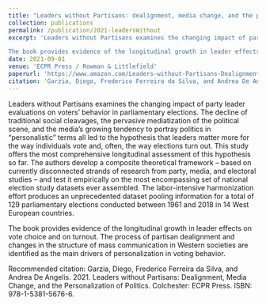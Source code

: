 ```yaml
---
title: "Leaders without Partisans: dealignment, media change, and the personalization of politics"
collection: publications
permalink: /publication/2021-leadersWithout
excerpt: 'Leaders without Partisans examines the changing impact of party leader evaluations on voters’ behavior in parliamentary elections. The decline of traditional social cleavages, the pervasive mediatization of the political scene, and the media’s growing tendency to portray politics in “personalistic” terms all led to the hypothesis that leaders matter more for the way individuals vote and, often, the way elections turn out. This study offers the most comprehensive longitudinal assessment of this hypothesis so far. The authors develop a composite theoretical framework – based on currently disconnected strands of research from party, media, and electoral studies – and test it empirically on the most encompassing set of national election study datasets ever assembled. The labor-intensive harmonization effort produces an unprecedented dataset pooling information for a total of 129 parliamentary elections conducted between 1961 and 2018 in 14 West European countries.

The book provides evidence of the longitudinal growth in leader effects on vote choice and on turnout. The process of partisan dealignment and changes in the structure of mass communication in Western societies are identified as the main drivers of personalization in voting behavior.'
date: 2021-09-01
venue: 'ECPR Press / Rowman & Littlefield'
paperurl: 'https://www.amazon.com/Leaders-without-Partisans-Dealignment-Personalization/dp/1538156768'
citation: 'Garzia, Diego, Frederico Ferreira da Silva, and Andrea De Angelis. 2021. Leaders without Partisans: Dealignment, Media Change, and the Personalization of Politics. Colchester: ECPR Press. ISBN: 978-1-5381-5676-6.'
---
```


Leaders without Partisans examines the changing impact of party leader evaluations on voters’ behavior in parliamentary elections. The decline of traditional social cleavages, the pervasive mediatization of the political scene, and the media’s growing tendency to portray politics in “personalistic” terms all led to the hypothesis that leaders matter more for the way individuals vote and, often, the way elections turn out. This study offers the most comprehensive longitudinal assessment of this hypothesis so far. The authors develop a composite theoretical framework – based on currently disconnected strands of research from party, media, and electoral studies – and test it empirically on the most encompassing set of national election study datasets ever assembled. The labor-intensive harmonization effort produces an unprecedented dataset pooling information for a total of 129 parliamentary elections conducted between 1961 and 2018 in 14 West European countries.

The book provides evidence of the longitudinal growth in leader effects on vote choice and on turnout. The process of partisan dealignment and changes in the structure of mass communication in Western societies are identified as the main drivers of personalization in voting behavior.

Recommended citation: Garzia, Diego, Frederico Ferreira da Silva, and Andrea De Angelis. 2021. Leaders without Partisans: Dealignment, Media Change, and the Personalization of Politics. Colchester: ECPR Press. ISBN: 978-1-5381-5676-6.
